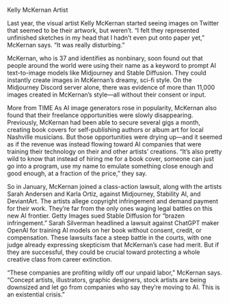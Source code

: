 Kelly McKernan
Artist

Last year, the visual artist Kelly McKernan started seeing images on Twitter that seemed to be their artwork, but weren’t. “I felt they represented unfinished sketches in my head that I hadn’t even put onto paper yet,” McKernan says. “It was really disturbing.”

McKernan, who is 37 and identifies as nonbinary, soon found out that people around the world were using their name as a keyword to prompt AI text-to-image models like Midjourney and Stable Diffusion. They could instantly create images in McKernan’s dreamy, sci-fi style. On the Midjourney Discord server alone, there was evidence of more than 11,000 images created in McKernan’s style—all without their consent or input.

More from TIME
As AI image generators rose in popularity, McKernan also found that their freelance opportunities were slowly disappearing. Previously, McKernan had been able to secure several gigs a month, creating book covers for self-publishing authors or album art for local Nashville musicians. But those opportunities were drying up—and it seemed as if the revenue was instead flowing toward AI companies that were training their technology on their and other artists’ creations. “It’s also pretty wild to know that instead of hiring me for a book cover, someone can just go into a program, use my name to emulate something close enough and good enough, at a fraction of the price,” they say.

So in January, McKernan joined a class-action lawsuit, along with the artists Sarah Andersen and Karla Ortiz, against Midjourney, Stability AI, and DeviantArt. The artists allege copyright infringement and demand payment for their work. They’re far from the only ones waging legal battles on this new AI frontier. Getty Images sued Stable Diffusion for “brazen infringement.” Sarah Silverman headlined a lawsuit against ChatGPT maker OpenAI for training AI models on her book without consent, credit, or compensation. These lawsuits face a steep battle in the courts, with one judge already expressing skepticism that McKernan’s case had merit. But if they are successful, they could be crucial toward protecting a whole creative class from career extinction.

“These companies are profiting wildly off our unpaid labor,” McKernan says. “Concept artists, illustrators, graphic designers, stock artists are being downsized and let go from companies who say they’re moving to AI. This is an existential crisis.”

